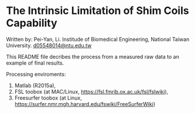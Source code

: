 # The Intrinsic Limitation of Shim Coils Capability

Written by:
Pei-Yan, Li.
Institude of Biomedical Engineering, National Taiwan University.
d05548014@ntu.edu.tw

This README file decribes the process from a measured raw data to an example of final results.

Processing enviroments: 
1. Matlab (R2015a), 
2. FSL toobox (at MAC/Linux, https://fsl.fmrib.ox.ac.uk/fsl/fslwiki), 
3. Freesurfer toobox (at Linux, https://surfer.nmr.mgh.harvard.edu/fswiki/FreeSurferWiki)

